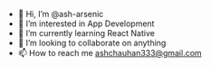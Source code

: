 - 👋 Hi, I’m @ash-arsenic
- 👀 I’m interested in App Development
- 🌱 I’m currently learning React Native
- 💞️ I’m looking to collaborate on anything
- 📫 How to reach me ashchauhan333@gmail.com

<!---
ash-arsenic/ash-arsenic is a ✨ special ✨ repository because its `README.md` (this file) appears on your GitHub profile.
You can click the Preview link to take a look at your changes.
--->
